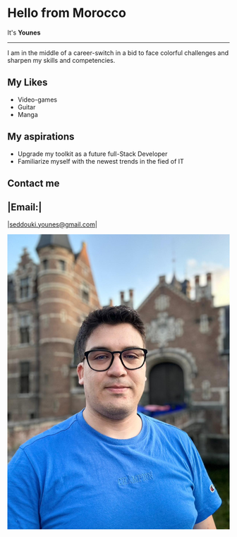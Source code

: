# Hello from Morocco

It's **Younes**

---

I am in the middle of a career-switch in a bid to face colorful challenges and
sharpen my skills and competencies.

## My Likes

- Video-games
- Guitar
- Manga

## My aspirations

- Upgrade my toolkit as a future full-Stack Developer
- Familiarize myself with the newest trends in the fied of IT

## Contact me

## |Email:|

|<seddouki.younes@gmail.com>|

![younes's image](./img/younes.jpg)

